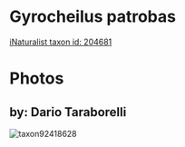 
Gyrocheilus patrobas
====================
  
[iNaturalist taxon id: 204681](https://www.inaturalist.org/taxa/204681)
# Photos

## by: Dario Taraborelli
  
![taxon92418628](https://inaturalist-open-data.s3.amazonaws.com/photos/99101703/medium.jpeg)